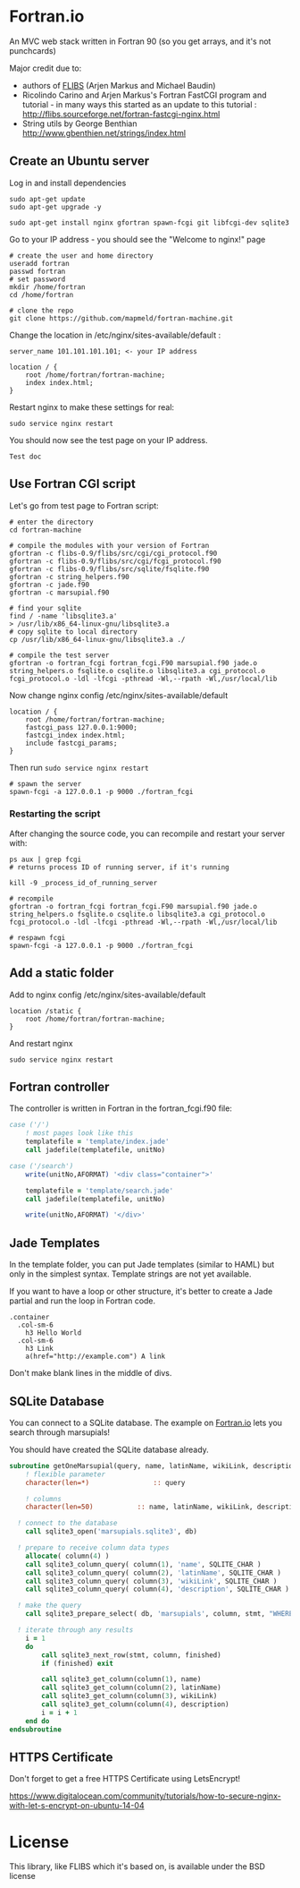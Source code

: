# Fortran.io

An MVC web stack written in Fortran 90 (so you get arrays, and it's not punchcards)

Major credit due to:

- authors of <a href="http://fortranwiki.org/fortran/show/FLIBS">FLIBS</a> (Arjen Markus and Michael Baudin)
- Ricolindo Carino and Arjen Markus's Fortran FastCGI program and tutorial - in many ways this started as an update to this tutorial :  http://flibs.sourceforge.net/fortran-fastcgi-nginx.html
- String utils by George Benthian http://www.gbenthien.net/strings/index.html


## Create an Ubuntu server

Log in and install dependencies

```
sudo apt-get update
sudo apt-get upgrade -y

sudo apt-get install nginx gfortran spawn-fcgi git libfcgi-dev sqlite3
```

Go to your IP address - you should see the "Welcome to nginx!" page

```
# create the user and home directory
useradd fortran
passwd fortran
# set password
mkdir /home/fortran
cd /home/fortran

# clone the repo
git clone https://github.com/mapmeld/fortran-machine.git
```

Change the location in /etc/nginx/sites-available/default :

```
server_name 101.101.101.101; <- your IP address

location / {
	root /home/fortran/fortran-machine;
	index index.html;
}
```

Restart nginx to make these settings for real:

```
sudo service nginx restart
```

You should now see the test page on your IP address.

```
Test doc
```

## Use Fortran CGI script

Let's go from test page to Fortran script:

```
# enter the directory
cd fortran-machine

# compile the modules with your version of Fortran
gfortran -c flibs-0.9/flibs/src/cgi/cgi_protocol.f90
gfortran -c flibs-0.9/flibs/src/cgi/fcgi_protocol.f90
gfortran -c flibs-0.9/flibs/src/sqlite/fsqlite.f90
gfortran -c string_helpers.f90
gfortran -c jade.f90
gfortran -c marsupial.f90

# find your sqlite
find / -name 'libsqlite3.a'
> /usr/lib/x86_64-linux-gnu/libsqlite3.a
# copy sqlite to local directory
cp /usr/lib/x86_64-linux-gnu/libsqlite3.a ./

# compile the test server
gfortran -o fortran_fcgi fortran_fcgi.F90 marsupial.f90 jade.o string_helpers.o fsqlite.o csqlite.o libsqlite3.a cgi_protocol.o fcgi_protocol.o -ldl -lfcgi -pthread -Wl,--rpath -Wl,/usr/local/lib
```

Now change nginx config /etc/nginx/sites-available/default

```
location / {
	root /home/fortran/fortran-machine;
	fastcgi_pass 127.0.0.1:9000;
	fastcgi_index index.html;
	include fastcgi_params;
}
```

Then run ```sudo service nginx restart```

```
# spawn the server
spawn-fcgi -a 127.0.0.1 -p 9000 ./fortran_fcgi
```

### Restarting the script

After changing the source code, you can recompile and restart your server with:

```
ps aux | grep fcgi
# returns process ID of running server, if it's running

kill -9 _process_id_of_running_server

# recompile
gfortran -o fortran_fcgi fortran_fcgi.F90 marsupial.f90 jade.o string_helpers.o fsqlite.o csqlite.o libsqlite3.a cgi_protocol.o fcgi_protocol.o -ldl -lfcgi -pthread -Wl,--rpath -Wl,/usr/local/lib

# respawn fcgi
spawn-fcgi -a 127.0.0.1 -p 9000 ./fortran_fcgi
```

## Add a static folder

Add to nginx config /etc/nginx/sites-available/default

```
location /static {
    root /home/fortran/fortran-machine;
}
```

And restart nginx

```
sudo service nginx restart
```

## Fortran controller

The controller is written in Fortran in the fortran_fcgi.f90 file:

```fortran
case ('/')
	! most pages look like this
	templatefile = 'template/index.jade'
	call jadefile(templatefile, unitNo)

case ('/search')
	write(unitNo,AFORMAT) '<div class="container">'

	templatefile = 'template/search.jade'
	call jadefile(templatefile, unitNo)

	write(unitNo,AFORMAT) '</div>'
```

## Jade Templates

In the template folder, you can put Jade templates (similar to HAML) but only in the simplest
syntax. Template strings are not yet available.

If you want to have a loop or other structure, it's better to create a Jade partial and run the loop in Fortran code.

```jade
.container
  .col-sm-6
    h3 Hello World
  .col-sm-6
    h3 Link
    a(href="http://example.com") A link
```

Don't make blank lines in the middle of divs.

## SQLite Database

You can connect to a SQLite database. The example on <a href="https://fortran.io">Fortran.io</a>
lets you search through marsupials!

You should have created the SQLite database already.

```fortran
subroutine getOneMarsupial(query, name, latinName, wikiLink, description)
	! flexible parameter
	character(len=*)		        :: query

	! columns
	character(len=50)			:: name, latinName, wikiLink, description

  ! connect to the database
	call sqlite3_open('marsupials.sqlite3', db)

  ! prepare to receive column data types
	allocate( column(4) )
	call sqlite3_column_query( column(1), 'name', SQLITE_CHAR )
	call sqlite3_column_query( column(2), 'latinName', SQLITE_CHAR )
	call sqlite3_column_query( column(3), 'wikiLink', SQLITE_CHAR )
	call sqlite3_column_query( column(4), 'description', SQLITE_CHAR )

  ! make the query
	call sqlite3_prepare_select( db, 'marsupials', column, stmt, "WHERE name = '" // trim(query) // "' LIMIT 4")

  ! iterate through any results
	i = 1
	do
		call sqlite3_next_row(stmt, column, finished)
		if (finished) exit

		call sqlite3_get_column(column(1), name)
		call sqlite3_get_column(column(2), latinName)
		call sqlite3_get_column(column(3), wikiLink)
		call sqlite3_get_column(column(4), description)
		i = i + 1
	end do
endsubroutine
```

## HTTPS Certificate

Don't forget to get a free HTTPS Certificate using LetsEncrypt!

https://www.digitalocean.com/community/tutorials/how-to-secure-nginx-with-let-s-encrypt-on-ubuntu-14-04

# License

This library, like FLIBS which it's based on, is available under the BSD license

